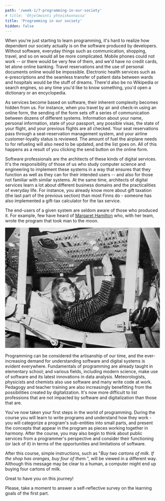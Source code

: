 ```yaml
---
path: '/week-1/7-programming-in-our-society'
# title: 'Ohjelmointi yhteiskunnassa'
title: 'Programming in our society'
hidden: false
---
```


<!-- Ohjelmoinnin opiskelua aloitteleva tietää harvoin kuinka riippuvainen yhteiskuntamme on ohjelmoijien tuottamista ohjelmistoista. Ilman ohjelmistoja yhteydenpito, kaupankäynti, matkustaminen ja niin edelleen olisi monimutkaisempaa. Puhelimet eivät toimisi tai niitä olisi vain muutamia, verkkopankkeja saatikka pankki- tai luottokortteja ei olisi, matkojen varaaminen ja henkilöasiakirjojen käyttäminen ei onnistuisi verkon yli, ja terveydenhuoltopalveluissa sähköisistä palveluista kuten e-reseptistä tai potilastietojen nopeasta siirtämisestä osastojen ja sairaaloiden välillä voisi vain unelmoida. Wikipediaa tai hakukoneita ei myöskään olisi ja tiedon hakeminen tapahtuisi sana- ja tietokirjoista. -->

When you're just starting to learn programming, it's hard to realize how dependent our society actually is on the software produced by developers. Without software, everyday things such as communication, shopping, travel, and so on would all be more complicated. Mobile phones could not work -- or there would be very few of them, and we'd have no credit cards, let alone online banking. Travel reservations and the use of personal documents online would be impossible. Electronic health services such as e-prescriptions and the seamless transfer of patient data between wards and hospitals would be the stuff of dreams. There'd also be no Wikipedia or search engines, so any time you'd like to know something, you'd open a dictionary or an encyclopedia.



<!-- Palveluiden muuttuminen ohjelmistoihin perustuviksi piilottaa niihin liittyvää monimutkaisuutta. Kun olet esimerkiksi lähdössä lentomatkalle ja teet lähtöselvitystä verkossa olevalla lomakkeella, lomakkeen lähettäminen aiheuttaa kymmenten järjestelmien välisen vuoropuhelun. Nimeesi ja henkilötietoihisi liittyvät merkinnät käydään läpi, passisi tilanne ja mahdollisten viisumien voimassaolo tarkistetaan, lentosi tilanne tarkastetaan, aiemmat lentosi käydään läpi, paikkavarauksesi menee paikkavarauksia hallinnoivaan järjestelmään, lentoyhtiöihin liittyvät kanta-asiakkuutesi käydään läpi, lentokoneeseen tankattavan polttoaineen määrää päivitetään ja niin edelleen. Kaikki tämä tapahtuu sen johdosta, että painat verkossa olevassa lomakkeessa olevaa lähetä-nappia. -->

As services become based on software, their inherent complexity becomes hidden from us. For instance, when you travel by air and check-in using an online form, the sending of the form sets off a series of communication between dozens of different systems. Information about your name, personal information, state of your passport, any possible visas, the state of your flight, and your previous flights are all checked. Your seat reservations pass through a seat-reservation management system, and your airline customer-loyalty status is reviewed. The amount of fuel the airplane needs to for refueling will also need to be updated, and the list goes on. All of this happens as a result of you clicking the send button on the online form.

<!-- Ohjelmistotekniikan ammattilaiset ovat tällaisten digitaalisten palveluiden arkkitehtejä. Tietojenkäsittelytiedettä ja tietotekniikkaa opiskelleiden vastuullamme on näiden järjestelmien toteutus siten, että ne toimivat mahdollisimman hyvin järjestelmien kohdeyleisölle -- myös niille, jotka eivät ole tottuneet käyttämään vastaavia järjestelmiä. Samalla digitaalisten palveluiden arkkitehdit oppivat paljon erilaisista liiketoiminnoista ja arkielämän säännöistä. Tiedät jo nyt esimerkiksi enemmän lahjaverotuksesta (edellisen osan viimeinen tehtävä) kuin suurin osa suomalaisista -- joku on toteuttanut myös veropalvelussa olevan lahjaverolaskurin. -->

Software professionals are the architects of these kinds of digital services. It's the responsibility of those of us who study computer science and engineering to implement these systems in a way that ensures that they function as well as they can for their intended users -- and also for those not familiar with similar systems. At the same time, architects of digital services learn a lot about different business domains and the practicalities of everyday life. For instance, you already know more about gift taxation (the last part of the previous section) than most Finns do - someone has also implemented a gift-tax calculator for the tax service.


<!-- Järjestelmää lopulta käyttävät harvoin tietävät kuka tai ketkä ovat toteuttaneet kyseiset järjestelmät. Harva on kuullut esimerkiksi [Margaret Hamilton](<https://en.wikipedia.org/wiki/Margaret_Hamilton_(scientist)>)ista, joka yhdessä ryhmänsä kanssa kirjoitti ihmisiä kuuhun vieneen ohjelman. -->

The end-users of a given system are seldom aware of those who produced it. For example, few have heard of [Margaret Hamilton](<https://en.wikipedia.org/wiki/Margaret_Hamilton_(scientist)>) who, with her team, wrote the program that took man to the moon.

<!-- ![Margaret Hamilton työn parissa](./margeret-action.jpg) -->
![Margaret Hamilton in action](./margeret-action.jpg)

<!-- Ohjelmointia voidaan ajatella nykyajan käsityöläistaitona. Ohjelmistojen ja digitaalisten järjestelmien ymmärryksen tarve näkyy nykyään kaikkialla -- ohjelmoinnin alkeita opetetaan jo peruskoulussa, ja samalla esimerkiksi moderni tiede hyödyntää tiedon analysoinnissa käytettäviä ohjelmistoja sekä ohjelmistoalan innovaatioita. Esimerkiksi meteorologit, fyysikot ja kemistit käyttävät ohjelmistoja ja ohjelmoivat työssään. Myös kasvatustiede ja opetusala hyödyntää digitalisaation tuomia mahdollisuuksia yhä enemmän. Nykyään on oikeastaan vaikeampaa keksiä ammatteja, joihin ohjelmistot ja digitalisaatio ei vaikuta, kuin ammatteja, joihin ohjelmistot ja digitalisaatio vaikuttaa. -->

Programming can be considered the artisanship of our time, and the ever-increasing demand for understanding software and digital systems is evident everywhere. Fundamentals of programming are already taught in elementary school; and various fields, including modern science, make use of software and its latest innovations in data analysis. Meteorologists, physicists and chemists also use software and many write code at work. Pedagogy and teacher training are also increasingly benefitting from the possibilities created by digitalization. It's now more difficult to list professions that are not impacted by software and digitalization than those that are.

<!-- Olet nyt ottanut ensiaskeleet ohjelmointiin. Kurssilla opit kirjoittamaan ohjelmia ja ymmärtämään niiden toimintaa -- tulet jäsentämään ohjelmissa olevia osakokonaisuuksia pieniksi paloiksi ja esittämään ohjelmissa esiintyviä käsitteitä yhteistoiminnassa toimivina palasina. Kurssin jälkeen saatat myös ajatella yhteiskunnan palveluita ohjelmoijan näkökulmasta ja pohdit niiden toimintaa (tai toimimattomuutta) ohjelmistojen tarjoamien mahdollisuuksien ja rajoitteiden näkökulmasta. -->

You've now taken your first steps in the world of programming. During the course you will learn to write programs and understand how they work - you will categorize a program's sub-entities into small parts, and present the concepts that appear in the program as pieces working together in harmony. After the course, you may also begin to think about public services from a programmer's perspective and consider their functioning (or lack of it) in terms of the opportunities and limitations of software.

<!-- Kurssin jälkeen yksinkertainenkin ohjeistus kuten  "_Osta kaksi maitoa. Mikäli kaupassa on appelsiineja, osta neljä._" saa uusia sävyjä. Vaikka ihmiselle viesti on selvä, tietokone saattaisi päätyä ostamaan neljä maitoa. -->

After this course, simple instructions, such as "_Buy two cartons of milk. If the shop has oranges, buy four of them._", will be viewed in a different way. Although this message may be clear to a human, a computer might end up buying four cartons of milk.

<!-- Mukavaa, että olet lähtenyt mukaan tälle matkalle! -->

Great to have you on this journey!

Please, take a moment to answer a self-reflective survey on the learning goals of the first part.

<quiz id="25799beb-4e90-51d5-a4ad-41410c28245b"></quiz>
